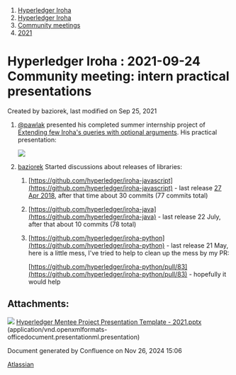 1. [Hyperledger Iroha](index.html)
2. [Hyperledger Iroha](Hyperledger-Iroha_20873224.html)
3. [Community meetings](Community-meetings_21012606.html)
4. [2021](2021_21017536.html)

# Hyperledger Iroha : 2021-09-24 Community meeting: intern practical presentations

Created by baziorek, last modified on Sep 25, 2021

1. [@pawlak](https://wiki.hyperledger.org/display/~pawlak) presented his completed summer internship project of [Extending few Iroha's queries with optional arguments](https://lf-hyperledger.atlassian.net/wiki/display/INTERN/Extend+HL+Iroha+queries+with+optional+arguments). His practical presentation:
   
   [![](attachments/thumbnails/21013092/21017781)](attachments/21013092/21017781.pptx)
2. [baziorek](https://lf-hyperledger.atlassian.net/wiki/people/70121:fcfd1447-e409-47ac-bf14-f78e6031899d?ref=confluence) Started discussions about releases of libraries:
   
   1. [https://github.com/hyperledger/iroha-javascript](https://github.com/hyperledger/iroha-javascript) - last release [27 Apr 2018](https://github.com/hyperledger/iroha-javascript/releases/tag/0.0.6), after that time about 30 commits (77 commits total)
   2. [https://github.com/hyperledger/iroha-java](https://github.com/hyperledger/iroha-java) - last release 22 July, after that about 10 commits (78 total)
   3. [https://github.com/hyperledger/iroha-python](https://github.com/hyperledger/iroha-python) - last release 21 May, here is a little mess, I've tried to help to clean up the mess by my PR:
      
      [https://github.com/hyperledger/iroha-python/pull/83](https://github.com/hyperledger/iroha-python/pull/83) - hopefully it would help

## Attachments:

![](images/icons/bullet_blue.gif) [Hyperledger Mentee Project Presentation Template - 2021.pptx](attachments/21013092/21017781.pptx) (application/vnd.openxmlformats-officedocument.presentationml.presentation)

Document generated by Confluence on Nov 26, 2024 15:06

[Atlassian](http://www.atlassian.com/)

